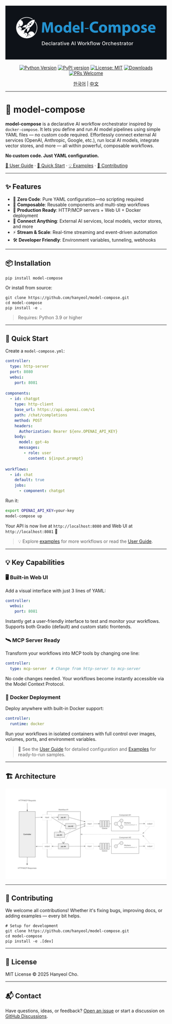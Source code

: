 <div align="center">

![model-compose - Declarative AI Workflow Orchestrator](docs/images/main-banner.png)

[![Python Version](https://img.shields.io/badge/python-3.9+-blue.svg)](https://python.org)
[![PyPI version](https://img.shields.io/pypi/v/model-compose.svg)](https://pypi.org/project/model-compose/)
[![License: MIT](https://img.shields.io/badge/License-MIT-yellow.svg)](https://opensource.org/licenses/MIT)
[![Downloads](https://pepy.tech/badge/model-compose)](https://pepy.tech/project/model-compose)
[![PRs Welcome](https://img.shields.io/badge/PRs-welcome-brightgreen.svg)](http://makeapullrequest.com)

[한국어](README.ko.md) | [中文](README.zh-cn.md)

</div>

---

# 🤖 model-compose

**model-compose** is a declarative AI workflow orchestrator inspired by `docker-compose`. It lets you define and run AI model pipelines using simple YAML files — no custom code required. Effortlessly connect external AI services (OpenAI, Anthropic, Google, etc.), run local AI models, integrate vector stores, and more — all within powerful, composable workflows.

**No custom code. Just YAML configuration.**

[📖 User Guide](docs/user-guide/README.md) · [🚀 Quick Start](#-quick-start) · [💡 Examples](examples/README.md) · [🤝 Contributing](#-contributing)

---

## ✨ Features

- 🎨 **Zero Code**: Pure YAML configuration—no scripting required
- 🔄 **Composable**: Reusable components and multi-step workflows
- 🚀 **Production Ready**: HTTP/MCP servers + Web UI + Docker deployment
- 🔌 **Connect Anything**: External AI services, local models, vector stores, and more
- ⚡ **Stream & Scale**: Real-time streaming and event-driven automation
- 🛠️ **Developer Friendly**: Environment variables, tunneling, webhooks

---


## 📦 Installation

```
pip install model-compose
```

Or install from source:

```
git clone https://github.com/hanyeol/model-compose.git
cd model-compose
pip install -e .
```

> Requires: Python 3.9 or higher

---

## 🚀 Quick Start

Create a `model-compose.yml`:

```yaml
controller:
  type: http-server
  port: 8080
  webui:
    port: 8081

components:
  - id: chatgpt
    type: http-client
    base_url: https://api.openai.com/v1
    path: /chat/completions
    method: POST
    headers:
      Authorization: Bearer ${env.OPENAI_API_KEY}
    body:
      model: gpt-4o
      messages:
        - role: user
          content: ${input.prompt}

workflows:
  - id: chat
    default: true
    jobs:
      - component: chatgpt
```

Run it:

```bash
export OPENAI_API_KEY=your-key
model-compose up
```

Your API is now live at `http://localhost:8080` and Web UI at `http://localhost:8081` 🎉

> 💡 Explore [examples](examples/README.md) for more workflows or read the [User Guide](docs/user-guide/README.md).

---
## 💡 Key Capabilities

### 🖥️ Built-in Web UI
Add a visual interface with just 3 lines of YAML:
```yaml
controller:
  webui:
    port: 8081
```
Instantly get a user-friendly interface to test and monitor your workflows. Supports both Gradio (default) and custom static frontends.

### 🛰️ MCP Server Ready
Transform your workflows into MCP tools by changing one line:
```yaml
controller:
  type: mcp-server  # Change from http-server to mcp-server
```
No code changes needed. Your workflows become instantly accessible via the Model Context Protocol.

### 🐳 Docker Deployment
Deploy anywhere with built-in Docker support:
```yaml
controller:
  runtime: docker
```
Run your workflows in isolated containers with full control over images, volumes, ports, and environment variables.

> 📖 See the [User Guide](docs/user-guide/README.md) for detailed configuration and [Examples](examples/README.md) for ready-to-run samples.

---
## 🏗 Architecture

![Archtecture Diagram](docs/images/architecture-diagram.png)

---

## 🤝 Contributing
We welcome all contributions!
Whether it's fixing bugs, improving docs, or adding examples — every bit helps.

```
# Setup for development
git clone https://github.com/hanyeol/model-compose.git
cd model-compose
pip install -e .[dev]
```

---

## 📄 License
MIT License © 2025 Hanyeol Cho.

---

## 📬 Contact
Have questions, ideas, or feedback? [Open an issue](https://github.com/hanyeol/model-compose/issues) or start a discussion on [GitHub Discussions](https://github.com/hanyeol/model-compose/discussions).
